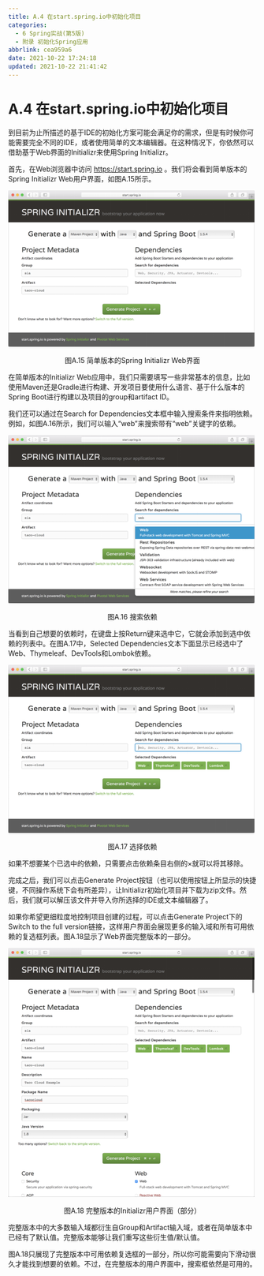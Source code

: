 ```yaml
---
title: A.4 在start.spring.io中初始化项目
categories: 
  - 6 Spring实战(第5版)
  - 附录 初始化Spring应用
abbrlink: cea959a6
date: 2021-10-22 17:24:18
updated: 2021-10-22 21:41:42
---
```

# A.4 在start.spring.io中初始化项目
到目前为止所描述的基于IDE的初始化方案可能会满足你的需求，但是有时候你可能需要完全不同的IDE，或者使用简单的文本编辑器。在这种情况下，你依然可以借助基于Web界面的Initializr来使用Spring Initializr。

首先，在Web浏览器中访问 https://start.spring.io 。我们将会看到简单版本的Spring Initializr Web用户界面，如图A.15所示。

![image-20211022214010291](https://raw.githubusercontent.com/lanlan2017/images/master/Blog/2021/10/20211022214010.png)

<center>图A.15 简单版本的Spring Initializr Web界面</center>

在简单版本的Initializr Web应用中，我们只需要填写一些非常基本的信息，比如使用Maven还是Gradle进行构建、开发项目要使用什么语言、基于什么版本的Spring Boot进行构建以及项目的group和artifact ID。

我们还可以通过在Search for Dependencies文本框中输入搜索条件来指明依赖。例如，如图A.16所示，我们可以输入“web”来搜索带有“web”关键字的依赖。

![image-20211022214019020](https://raw.githubusercontent.com/lanlan2017/images/master/Blog/2021/10/20211022214019.png)

<center>图A.16 搜索依赖</center>

当看到自己想要的依赖时，在键盘上按Return键来选中它，它就会添加到选中依赖的列表中。在图A.17中，Selected Dependencies文本下面显示已经选中了Web、Thymeleaf、DevTools和Lombok依赖。

![image-20211022214029301](https://raw.githubusercontent.com/lanlan2017/images/master/Blog/2021/10/20211022214029.png)

<center>图A.17 选择依赖</center>

如果不想要某个已选中的依赖，只需要点击依赖条目右侧的×就可以将其移除。

完成之后，我们可以点击Generate Project按钮（也可以使用按钮上所显示的快捷键，不同操作系统下会有所差异），让Initializr初始化项目并下载为zip文件。然后，我们就可以解压该文件并导入你所选择的IDE或文本编辑器了。

如果你希望更细粒度地控制项目创建的过程，可以点击Generate Project下的Switch to the full version链接，这样用户界面会展现更多的输入域和所有可用依赖的复选框列表。图A.18显示了Web界面完整版本的一部分。

![image-20211022214042949](https://raw.githubusercontent.com/lanlan2017/images/master/Blog/2021/10/20211022214043.png)

<center>图A.18 完整版本的Initializr用户界面（部分）</center>

完整版本中的大多数输入域都衍生自Group和Artifact输入域，或者在简单版本中已经有了默认值。完整版本能够让我们重写这些衍生值/默认值。

图A.18只展现了完整版本中可用依赖复选框的一部分，所以你可能需要向下滑动很久才能找到想要的依赖。不过，在完整版本的用户界面中，搜索框依然是可用的。

